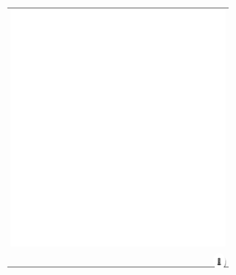 <style>
.icon-btn {
  background-color: white;
  box-shadow: 1px 2px rgba(0, 0, 0, 0.5);
  border-radius: 50%;
  padding: 10px;
}
</style>
<table>
  <tr>
    <td align="center">
      <img src="https://github.com/malouro/malouro/blob/master/github-metrics.svg" alt="Mike A. Louro's GitHub Metrics" />
      <img width="900" height="1" alt="">
    </td>
  </tr>
  <tr>
    <td style="text-align: right;" align="right">
      <a href="https://open.spotify.com/playlist/6RBUOx0knUzK0K9hfjNwrt?si=bd26576ecdb84eaf">
      <span aria-label="musical note symbol" class="icon-btn">🎵</span>
      </a>
    </td>
  </tr>
</table>
